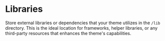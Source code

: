 # Libraries

Store external libraries or dependencies that your theme utilizes in the `/lib`
directory. This is the ideal location for frameworks, helper libraries, or any
third-party resources that enhances the theme's capabilities.
